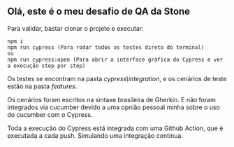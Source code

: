## Olá, este é o meu desafio de QA da Stone

Para validar, bastar clonar o projeto e executar:

```
npm i
npm run cypress (Para rodar todos os testes direto do terminal)
ou
npm run cypress:open (Para abrir a interface gráfica do Cypress e ver a execução step por step)
```

Os testes se encontram na pasta *cypress\integration*, e os cenários de teste estão na pasta *features*.

Os cenários foram escritos na sintaxe brasileira de Gherkin. E não foram integrados via cucumber devido a uma opnião pessoal minha sobre o uso do cucumber com o Cypress.

Toda a execução do Cypress está integrada com uma Github Action, que é executada a cada push. Simulando uma integração continua.
